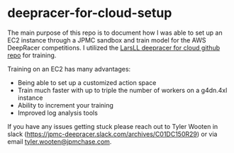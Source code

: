 # deepracer-for-cloud-setup

The main purpose of this repo is to document how I was able to set up an EC2 instance through a JPMC sandbox and train model for the AWS DeepRacer competitions. I utilized the [LarsLL deepracer for cloud github repo](https://larsll.github.io/deepracer-for-cloud/) for training. 

Training on an EC2 has many advantages:
* Being able to set up a customized action space
* Train much faster with up to triple the number of workers on a g4dn.4xl instance
* Ability to increment your training
* Improved log analysis tools

If you have any issues getting stuck please reach out to Tyler Wooten in slack (https://jpmc-deepracer.slack.com/archives/C01DC150R29) or via email tyler.wooten@jpmchase.com. 
